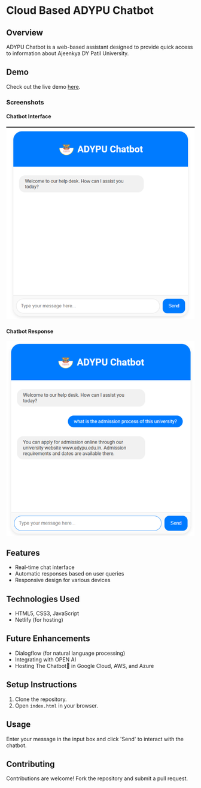 # Cloud Based ADYPU Chatbot

## Overview

ADYPU Chatbot is a web-based assistant designed to provide quick access to information about Ajeenkya DY Patil University.

## Demo

Check out the live demo [here](https://adypu-chatbot.netlify.app/).

### Screenshots

#### Chatbot Interface
![Chatbot Interface](ChatbotInterface.png) 

#### Chatbot Response
![Chatbot Response](ChatbotResponse.png) 

## Features

- Real-time chat interface
- Automatic responses based on user queries
- Responsive design for various devices

## Technologies Used

- HTML5, CSS3, JavaScript
- Netlify (for hosting)

## Future Enhancements

- Dialogflow (for natural language processing)
- Integrating with OPEN AI
- Hosting The Chatbot💬 in Google Cloud, AWS, and Azure

## Setup Instructions

1. Clone the repository.
2. Open `index.html` in your browser.

## Usage

Enter your message in the input box and click 'Send' to interact with the chatbot.

## Contributing

Contributions are welcome! Fork the repository and submit a pull request.
